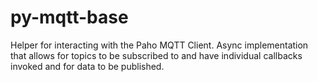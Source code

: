 # py-mqtt-base

Helper for interacting with the Paho MQTT Client. Async implementation that allows for topics to be subscribed to and have individual callbacks invoked and for data to be published.